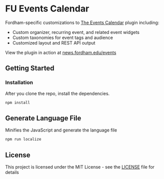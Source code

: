 # FU Events Calendar
Fordham-specific customizations to [The Events Calendar](http://theeventscalendar.com/) plugin including:

* Custom organizer, recurring event, and related event widgets
* Custom taxonomies for event tags and audience
* Customized layout and REST API output

View the plugin in action at [news.fordham.edu/events](https://news.fordham.edu/events)

## Getting Started

### Installation
After you clone the repo, install the dependencies.

```bash
npm install
```

## Generate Language File
Minifies the JavaScript and generate the language file

```bash
npm run localize
```

## License
This project is licensed under the MIT License - see the [LICENSE](LICENSE) file for details